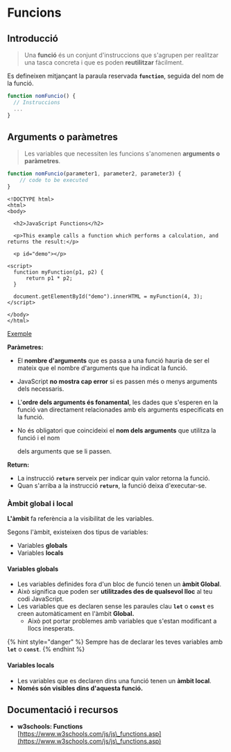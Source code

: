 # Funcions

## Introducció

> Una **funció** és un conjunt d'instruccions que s'agrupen per realitzar una tasca concreta i que es poden **reutilitzar** fàcilment.

Es defineixen mitjançant la paraula reservada **`function`**, seguida del nom de la funció.

```javascript
function nomFuncio() {
  // Instruccions
  ...
}
```

## Arguments o paràmetres

> Les variables que necessiten les funcions s'anomenen **arguments o paràmetres**.

```javascript
function nomFuncio(parameter1, parameter2, parameter3) {
    // code to be executed
}
```

```markup
<!DOCTYPE html>
<html>
<body>

  <h2>JavaScript Functions</h2>

  <p>This example calls a function which performs a calculation, and returns the result:</p>

  <p id="demo"></p>

<script>
  function myFunction(p1, p2) {
      return p1 * p2;
  }

  document.getElementById("demo").innerHTML = myFunction(4, 3);
</script>

</body>
</html>
```

[Exemple](https://www.w3schools.com/js/tryit.asp?filename=tryjs\_functions)

**Paràmetres:**

* El **nombre d'arguments** que es passa a una funció hauria de ser el mateix que el nombre d'arguments que ha indicat la funció.&#x20;
* JavaScript **no mostra cap error** si es passen més o menys arguments dels necessaris.&#x20;
* L'**ordre dels arguments és fonamental**, les dades que s'esperen en la funció van directament relacionades amb els arguments especificats en la funció.&#x20;
*   No és obligatori que coincideixi el **nom dels arguments** que utilitza la funció i el nom&#x20;

    dels arguments que se li passen.

**Return:**

* La instrucció **`return`** serveix per indicar quin valor retorna la funció.
* Quan s'arriba a la instrucció **`return`**, la funció deixa d'executar-se.

### Àmbit global i local

**L'àmbit** fa referència a la visibilitat de les variables.&#x20;

Segons l'àmbit, existeixen dos tipus de variables:

* Variables **globals**
* Variables **locals**

#### Variables globals

* Les variables definides fora d'un bloc de funció tenen un **àmbit Global**.&#x20;
* Això significa que poden ser **utilitzades des de qualsevol lloc** al teu codi JavaScript.
* Les variables que es declaren sense les paraules clau **`let`** o **`const`** es creen automàticament en l'àmbit **Global.**
  * Això pot portar problemes amb variables que s'estan modificant a llocs inesperats.

{% hint style="danger" %}
Sempre has de declarar les teves variables amb **`let`** o **`const`**.
{% endhint %}

#### Variables locals

* Les variables que es declaren dins una funció tenen un **àmbit local**.&#x20;
* **Només són visibles dins d'aquesta funció.**

## Documentació i recursos

* **w3schools: Functions** [https://www.w3schools.com/js/js\_functions.asp](https://www.w3schools.com/js/js\_functions.asp)
